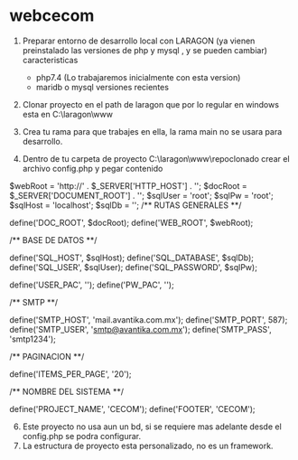 # webcecom
1. Preparar entorno de desarrollo local con LARAGON (ya vienen preinstalado las versiones de php y mysql , y se pueden cambiar)
	caracteristicas
	- php7.4 (Lo trabajaremos inicialmente con esta version)
	- maridb o mysql versiones recientes
3. Clonar proyecto en el path de laragon que por lo regular en windows
esta en C:\laragon\www

4. Crea tu rama para que trabajes en ella, la rama main no se usara para desarrollo.
5. Dentro de tu carpeta de proyecto  C:\laragon\www\repoclonado crear el archivo
config.php
y pegar contenido 

  $webRoot = 'http://' . $_SERVER['HTTP_HOST'] . '';
  $docRoot = $_SERVER['DOCUMENT_ROOT'] . '';
  $sqlUser = 'root';
  $sqlPw = 'root';
  $sqlHost = 'localhost';
  $sqlDb = '';
  /** RUTAS GENERALES **/

  define('DOC_ROOT', $docRoot);
  define('WEB_ROOT', $webRoot);

  /** BASE DE DATOS **/

  define('SQL_HOST', $sqlHost);
  define('SQL_DATABASE', $sqlDb);
  define('SQL_USER', $sqlUser);
  define('SQL_PASSWORD', $sqlPw);

  define('USER_PAC', '');
  define('PW_PAC', '');

  /** SMTP **/

  define('SMTP_HOST', 'mail.avantika.com.mx');
  define('SMTP_PORT', 587);
  define('SMTP_USER', 'smtp@avantika.com.mx');
  define('SMTP_PASS', 'smtp1234');

  /** PAGINACION **/

  define('ITEMS_PER_PAGE', '20');

  /** NOMBRE DEL SISTEMA **/

  define('PROJECT_NAME', 'CECOM');
  define('FOOTER', 'CECOM');
  
  6. Este proyecto no usa aun un bd, si se requiere mas adelante desde el config.php se podra configurar.
  7. La estructura de proyecto esta personalizado, no es un framework.
